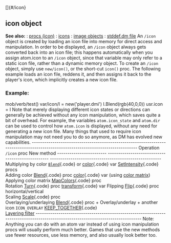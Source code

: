[]{#/icon}
  ## icon object
  **See also:**
  :   [procs (icon)](ref/icon/proc)
  :   [icons](ref/DM/icon)
  :   [image objects](ref/image)
  :   [stddef.dm file](ref/%7B%7Bappendix%7D%7D/stddef%2edm)
  An `/icon` object is created by loading an icon file into memory for
  direct access and manipulation. In order to be displayed, an `/icon`
  object always gets converted back into an icon file; this happens
  automatically when you assign atom.icon to an `/icon` object, since that
  variable may only refer to a static icon file, rather than a dynamic
  memory object.
  To create an `/icon` object, simply use `new/icon()`, or the short-cut
  `icon()` proc. The following example loads an icon file, reddens it, and
  then assigns it back to the player\'s icon, which implicitly creates a
  new icon file.
  ### Example:
  mob/verb/test() var/icon/I = new(\'player.dmi\') I.Blend(rgb(40,0,0))
  usr.icon = I
  Note that merely displaying different icon states or directions can
  generally be achieved without any icon manipulation, which saves quite a
  bit of overhead. For example, the variables `atom.icon_state` and
  `atom.dir` can be used to control how `atom.icon` is displayed, without
  any need for generating a new icon file.
  Many things that used to require icon manipulation may not need you to
  do so anymore, as DM has evolved new capabilities.
    ---------------------------------------------------------------------------------------------------------------------------------
    Operation                `/icon` proc                                      New method
    ------------------------ ------------------------------------------------- ------------------------------------------------------
    Multiplying by color     [`Blend`](ref/icon/proc/Blend){.code} or            [color](ref/atom/var/color){.code} var
                             [SetIntensity](ref/icon/proc/SetIntensity){.code}   
                             procs                                             
    Adding color             [Blend](ref/icon/proc/Blend){.code} proc            [color](ref/atom/var/color){.code} var (using [color
                                                                               matrix](ref/%7Bnotes%7D/color-matrix))
    Applying color matrix    [MapColors](ref/icon/proc/MapColors){.code} proc    
    Rotation                 [Turn](ref/icon/proc/Turn){.code} proc              [transform](ref/atom/var/transform){.code} var
    Flipping                 [Flip](ref/icon/proc/Flip){.code} proc              
    horizontal/vertical                                                        
    Scaling                  [Scale](ref/icon/proc/Scale){.code} proc            
    Overlaying/underlaying   [Blend](ref/icon/proc/Blend){.code} proc +          Overlay/underlay +
    another icon             `ICON_OVERLAY`                                    [KEEP_TOGETHER](ref/atom/var/appearance_flags){.code}\
                                                                               [Layering filter](ref/%7Bnotes%7D/filters/layer)
    ---------------------------------------------------------------------------------------------------------------------------------
  Note: Anything you can do with an atom var instead of using icon
  manipulation procs will usually perform much better. Games that use the
  new methods use fewer resources, use less memory, and also usually look
  better too.